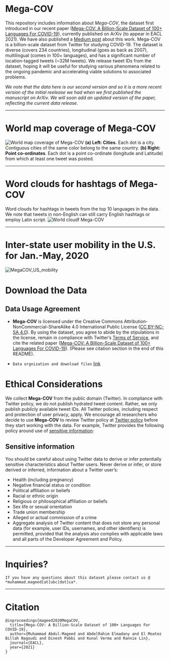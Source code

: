 # Mega-COV
This repository includes information about *Mega-COV*, the dataset first introduced in our recent paper ([Mega-COV: A Billion-Scale Dataset of 100+ Languages For COVID-19](https://arxiv.org/abs/2005.06012)), currently published on ArXiv (to appear in EACL 2021). We have also published a [Medium post](https://medium.com/@mumageed/billion-scale-investigation-of-covid-19-impact-on-human-communication-in-104-languages-874b5a37beac) about this work. Mega-COV is a billion-scale dataset from Twitter for studying COVID-19. The dataset is diverse (covers 234 countries), longitudinal (goes as back as 2007), multilingual (comes in 100+ languages), and has a significant number of location-tagged tweets (~32M tweets). We release tweet IDs from the dataset, hoping it will be useful for studying various phenomena related to the ongoing pandemic and accelerating viable solutions to associated problems.

*We note that the data here is our second version and so it is a more recent version of the initial reelease we had when we first published the manuscript on ArXiv. We will soon add an updated version of the paper, reflecting the current data release.*

---

# World map coverage of Mega-COV
![World map coverage of Mega-COV](megaCOV_cities._geo.png) 
**(a) Left: Cities.** Each dot is a city. Contiguous cities of the same color belong to the same country. **(b) Right: Point co-ordinates**. Each dot is a point co-ordinate (longitude and Latitude) from which at least one tweet was posted.

---

# Word clouds for hashtags of Mega-COV
Word clouds for hashtags in tweets from the top 10 languages in the data. We note that tweets in non-English can still carry English hashtags or employ Latin script.
![World cloudf Mega-COV](megaCOV_top_langs.png)

---
# Inter-state user mobility in the U.S. for Jan.-May, 2020
![MegaCOV_US_mobility](MegaCOV_US_mobility.png)

# Download the Data

## Data Usage Agreement
- **Mega-COV** is licensed under the Creative Commons Attribution-NonCommercial-ShareAlike 4.0 International Public License ([CC BY-NC-SA 4.0](https://creativecommons.org/licenses/by-nc-sa/4.0/)). By using the dataset, you agree to abide by the stipulations in the license, remain in compliance with Twitter’s [Terms of Service](https://developer.twitter.com/en/developer-terms/agreement-and-policy), and cite the related paper ([Mega-COV: A Billion-Scale Dataset of 100+ Languages For COVID-19](https://arxiv.org/abs/2005.06012)). (Please see citation section in the end of this README).

- `Data orgnization and download files` [link](https://github.com/UBC-NLP/megacov/tree/master/tweet_ids)

# Ethical Considerations
We collect **Mega-COV** from the public domain (Twitter). In compliance with Twitter policy, we do not publish hydrated tweet content. Rather, we only publish publicly available tweet IDs. All Twitter policies, including respect and protection of user privacy, apply. We encourage all researchers who decide to use **Mega-COV** to review Twitter policy at [Twitter policy](https://developer.twitter.com/en/developer-terms/agreement-and-policy) before they start working with the data. For example, Twitter provides the following policy around use of [sensitive information](https://developer.twitter.com/en/developer-terms/more-on-restricted-use-cases): 


## Sensitive information

You should be careful about using Twitter data to derive or infer potentially sensitive characteristics about Twitter users. Never derive or infer, or store derived or inferred, information about a Twitter user’s:

- Health (including pregnancy)
- Negative financial status or condition
- Political affiliation or beliefs
- Racial or ethnic origin
- Religious or philosophical affiliation or beliefs
- Sex life or sexual orientation
- Trade union membership
- Alleged or actual commission of a crime
- Aggregate analysis of Twitter content that does not store any personal data (for example, user IDs, usernames, and other identifiers) is permitted, provided that the analysis also complies with applicable laws and all parts of the Developer Agreement and Policy.

---

# Inquiries?
`If you have any questions about this dataset please contact us @ *muhammad.mageed[at]ubc[dot]ca*.`

---
# Citation
```
@inproceedings{mageed2020MegaCOV,
  title={Mega-COV: A Billion-Scale Dataset of 100+ Languages For COVID-19},
  author={Muhammad Abdul-Mageed and AbdelRahim Elmadany and El Moatez Billah Nagoudi and Dinesh Pabbi and Kunal Verma and Rannie Lin},
  journal={EACL},
  year={2021}
}
```
